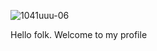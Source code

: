 ![1041uuu-06](https://github.com/369x7000/369x7000/assets/95923063/6788d8d8-3c51-4078-b003-b2aed6f74876)

Hello folk. Welcome to my profile
